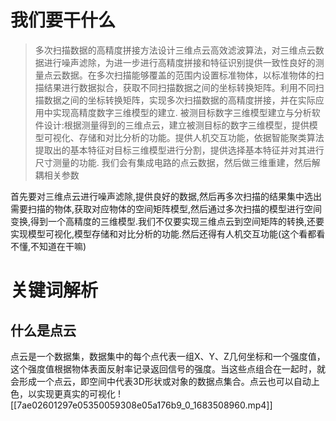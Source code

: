 # 我们要干什么
>多次扫描数据的高精度拼接方法设计三维点云高效滤波算法，对三维点云数据进行噪声滤除，为进一步进行高精度拼接和特征识别提供一致性良好的测量点云数据。在多次扫描能够覆盖的范围内设置标准物体，以标准物体的扫描结果进行数据拟合，获取不同扫描数据之间的坐标转换矩阵。利用不同扫描数据之间的坐标转换矩阵，实现多次扫描数据的高精度拼接，并在实际应用中实现高精度数字三维模型的建立. 
>被测目标数字三维模型建立与分析软件设计:根据测量得到的三维点云，建立被测目标的数字三维模型，提供模型可视化、存储和对比分析的功能。提供人机交互功能，依据智能聚类算法提取出的基本特征对目标三维模型进行分割，提供选择基本特征并对其进行尺寸测量的功能.
>我们会有集成电路的点云数据，然后做三维重建，然后解耦相关参数

首先要对三维点云进行噪声滤除,提供良好的数据,然后再多次扫描的结果集中选出需要扫描的物体,获取对应物体的空间矩阵模型,然后通过多次扫描的模型进行空间变换,得到一个高精度的三维模型.我们不仅要实现三维点云到空间矩阵的转换,还要实现模型可视化,模型存储和对比分析的功能.然后还得有人机交互功能(这个看都看不懂,不知道在干嘛)
# 关键词解析
## 什么是点云
点云是一个数据集，数据集中的每个点代表一组X、Y、Z几何坐标和一个强度值，这个强度值根据物体表面反射率记录返回信号的强度。当这些点组合在一起时，就会形成一个点云，即空间中代表3D形状或对象的数据点集合。点云也可以自动上色，以实现更真实的可视化
![[7ae02601297e05350059308e05a176b9_0_1683508960.mp4]]
